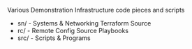 Various Demonstration Infrastructure code pieces and scripts

* sn/  - Systems & Networking Terraform Source 
* rc/  - Remote Config Source Playbooks
* src/ - Scripts & Programs
